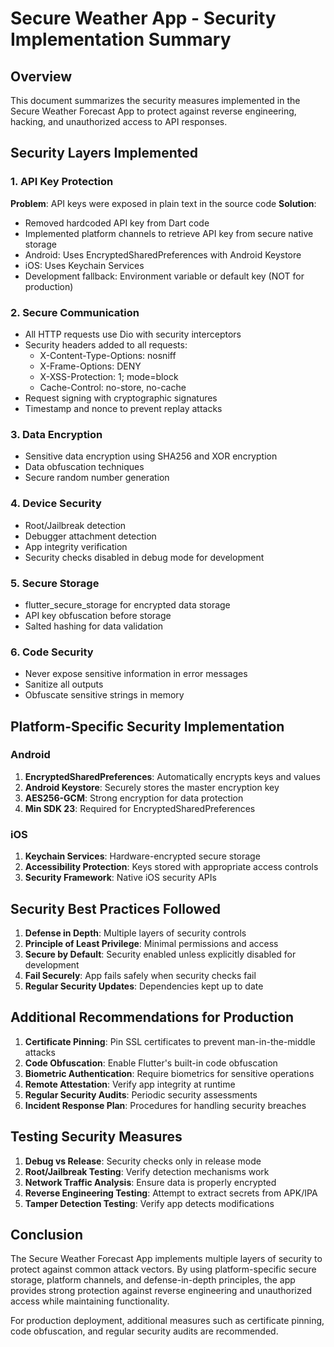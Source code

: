 # Secure Weather App - Security Implementation Summary

## Overview
This document summarizes the security measures implemented in the Secure Weather Forecast App to protect against reverse engineering, hacking, and unauthorized access to API responses.

## Security Layers Implemented

### 1. API Key Protection
**Problem**: API keys were exposed in plain text in the source code
**Solution**: 
- Removed hardcoded API key from Dart code
- Implemented platform channels to retrieve API key from secure native storage
- Android: Uses EncryptedSharedPreferences with Android Keystore
- iOS: Uses Keychain Services
- Development fallback: Environment variable or default key (NOT for production)

### 2. Secure Communication
- All HTTP requests use Dio with security interceptors
- Security headers added to all requests:
  - X-Content-Type-Options: nosniff
  - X-Frame-Options: DENY
  - X-XSS-Protection: 1; mode=block
  - Cache-Control: no-store, no-cache
- Request signing with cryptographic signatures
- Timestamp and nonce to prevent replay attacks

### 3. Data Encryption
- Sensitive data encryption using SHA256 and XOR encryption
- Data obfuscation techniques
- Secure random number generation

### 4. Device Security
- Root/Jailbreak detection
- Debugger attachment detection
- App integrity verification
- Security checks disabled in debug mode for development

### 5. Secure Storage
- flutter_secure_storage for encrypted data storage
- API key obfuscation before storage
- Salted hashing for data validation

### 6. Code Security
- Never expose sensitive information in error messages
- Sanitize all outputs
- Obfuscate sensitive strings in memory

## Platform-Specific Security Implementation

### Android
1. **EncryptedSharedPreferences**: Automatically encrypts keys and values
2. **Android Keystore**: Securely stores the master encryption key
3. **AES256-GCM**: Strong encryption for data protection
4. **Min SDK 23**: Required for EncryptedSharedPreferences

### iOS
1. **Keychain Services**: Hardware-encrypted secure storage
2. **Accessibility Protection**: Keys stored with appropriate access controls
3. **Security Framework**: Native iOS security APIs

## Security Best Practices Followed

1. **Defense in Depth**: Multiple layers of security controls
2. **Principle of Least Privilege**: Minimal permissions and access
3. **Secure by Default**: Security enabled unless explicitly disabled for development
4. **Fail Securely**: App fails safely when security checks fail
5. **Regular Security Updates**: Dependencies kept up to date

## Additional Recommendations for Production

1. **Certificate Pinning**: Pin SSL certificates to prevent man-in-the-middle attacks
2. **Code Obfuscation**: Enable Flutter's built-in code obfuscation
3. **Biometric Authentication**: Require biometrics for sensitive operations
4. **Remote Attestation**: Verify app integrity at runtime
5. **Regular Security Audits**: Periodic security assessments
6. **Incident Response Plan**: Procedures for handling security breaches

## Testing Security Measures

1. **Debug vs Release**: Security checks only in release mode
2. **Root/Jailbreak Testing**: Verify detection mechanisms work
3. **Network Traffic Analysis**: Ensure data is properly encrypted
4. **Reverse Engineering Testing**: Attempt to extract secrets from APK/IPA
5. **Tamper Detection Testing**: Verify app detects modifications

## Conclusion

The Secure Weather Forecast App implements multiple layers of security to protect against common attack vectors. By using platform-specific secure storage, platform channels, and defense-in-depth principles, the app provides strong protection against reverse engineering and unauthorized access while maintaining functionality.

For production deployment, additional measures such as certificate pinning, code obfuscation, and regular security audits are recommended.